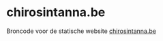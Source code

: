 # chirosintanna.be

Broncode voor de statische website [chirosintanna.be](https://chirosintanna.be/)

